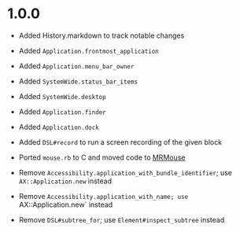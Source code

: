 # 1.0.0 

  * Added History.markdown to track notable changes
  * Added `Application.frontmost_application`
  * Added `Application.menu_bar_owner`
  * Added `SystemWide.status_bar_items`
  * Added `SystemWide.desktop`
  * Added `Application.finder`
  * Added `Application.dock`
  * Added `DSL#record` to run a screen recording of the given block

  * Ported `mouse.rb` to C and moved code to [MRMouse](https://github.com/ferrous26/MRMouse)

  * Remove `Accessibility.application_with_bundle_identifier`; use `AX::Application.new` instead
  * Remove `Accessibility.application_with_name; use `AX::Application.new` instead
  * Remove `DSL#subtree_for`; use `Element#inspect_subtree` instead


